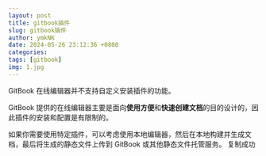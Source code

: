 ```yaml
---
layout: post
title: gitbook插件
slug: gitbook插件
author: ymkNK
date: 2024-05-26 23:12:36 +0800
categories: 
tags: [gitbook]
img: 1.jpg
---
```


GitBook 在线编辑器并不支持自定义安装插件的功能。

GitBook 提供的在线编辑器主要是面向**使用方便**和**快速创建文档**的目的设计的，因此插件的安装和配置是有限制的。

如果你需要使用特定插件，可以考虑使用本地编辑器，然后在本地构建并生成文档，最后将生成的静态文件上传到 GitBook 或其他静态文件托管服务。
复制成功

